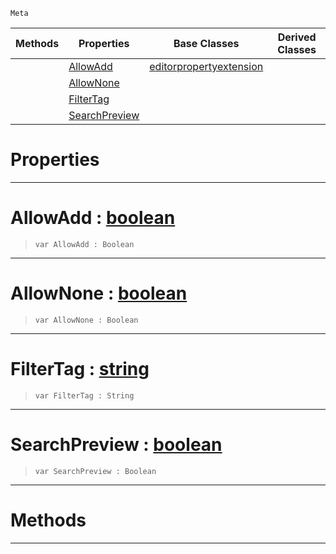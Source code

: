  `Meta`

|Methods|Properties|Base Classes|Derived Classes|
|---|---|---|---|
| |[ AllowAdd](https://plasmaengine.github.io/PlasmaDocs/Plasma1/C++/code_reference/class_reference/metaeditorresource.md#allowadd-plasma-engine-doc)|[editorpropertyextension](https://plasmaengine.github.io/PlasmaDocs/Plasma1/C++/code_reference/class_reference/editorpropertyextension.md)| |
| |[ AllowNone](https://plasmaengine.github.io/PlasmaDocs/Plasma1/C++/code_reference/class_reference/metaeditorresource.md#allownone-plasma-engine-do)| | |
| |[ FilterTag](https://plasmaengine.github.io/PlasmaDocs/Plasma1/C++/code_reference/class_reference/metaeditorresource.md#filtertag-plasma-engine-do)| | |
| |[ SearchPreview](https://plasmaengine.github.io/PlasmaDocs/Plasma1/C++/code_reference/class_reference/metaeditorresource.md#searchpreview-plasma-engin)| | |


 #  Properties


---  
 #  AllowAdd : [boolean](https://plasmaengine.github.io/PlasmaDocs/Plasma1/C++/code_reference/lightning_base_types/boolean.md)

> 
> ``` lang=cpp, name=Lightning
> var AllowAdd : Boolean


---  
 #  AllowNone : [boolean](https://plasmaengine.github.io/PlasmaDocs/Plasma1/C++/code_reference/lightning_base_types/boolean.md)

> 
> ``` lang=cpp, name=Lightning
> var AllowNone : Boolean


---  
 #  FilterTag : [string](https://plasmaengine.github.io/PlasmaDocs/Plasma1/C++/code_reference/lightning_base_types/string.md)

> 
> ``` lang=cpp, name=Lightning
> var FilterTag : String


---  
 #  SearchPreview : [boolean](https://plasmaengine.github.io/PlasmaDocs/Plasma1/C++/code_reference/lightning_base_types/boolean.md)

> 
> ``` lang=cpp, name=Lightning
> var SearchPreview : Boolean


---  
 #  Methods


---  
 

 